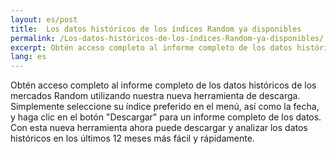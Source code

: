 ```yaml
---
layout: es/post
title:  Los datos históricos de los índices Random ya disponibles
permalink: /Los-datos-históricos-de-los-índices-Random-ya-disponibles/
excerpt: Obtén acceso completo al informe completo de los datos históricos de los mercados Random utilizando nuestra nueva herramienta de descarga.
lang: es
---
```


Obtén acceso completo al informe completo de los datos históricos de los mercados Random utilizando nuestra nueva herramienta de descarga. Simplemente seleccione su índice preferido en el menú, así como la fecha, y haga clic en el botón "Descargar" para un informe completo de los datos. Con esta nueva herramienta ahora puede descargar y analizar los datos históricos en los últimos 12 meses más fácil y rápidamente.
